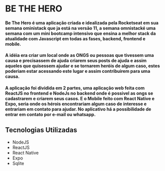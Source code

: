 # BE THE HERO

#### Be The Hero é uma aplicação criada e idealizada pela Rocketseat em sua semana oministack que ja está na versão 11, a semana omnistacké uma semana com um mini bootcamp intensivo que ensina a melhor stack da atualidade com Javascript em todas as fases, backend, frontend e mobile.

#### A idéia era criar um local onde as ONGS ou pessoas que tivessem uma causa e precisassem de ajuda criarem seus posts de ajuda e assim aqueles que quisessem ajudar e se tornarem heróis de algum caso, estes poderiam estar acessando este lugar e assim contribuirem para uma causa.

#### A aplicação foi dividida em 2 partes, uma aplicação web feita com ReactJS no frontend e NodeJs no backend onde é possivel as ongs se cadastrarem e criarem seus casos. E o Mobile feito com React Native e Expo, seria onde os hérois encontrariam algum caso de interesse e entrariam em contato para ajudar. No aplicativo há a possibilidade de entrar em contato por e-mail ou whatsapp.

## Tecnologias Utilizadas
- NodeJS
- ReactJS
- React Native
- Expo
- Sqlite

